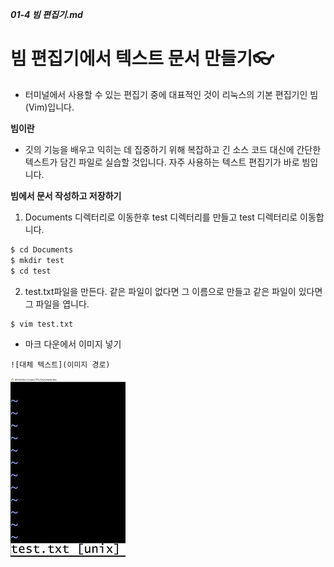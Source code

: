 ***01-4 빔 편집기.md***
# 빔 편집기에서 텍스트 문서 만들기👓
- 터미널에서 사용할 수 있는 편집기 중에 대표적인 것이 리눅스의 기본 편집기인 빔(Vim)입니다.

**빔이란**
- 깃의 기능을 배우고 익히는 데 집중하기 위해 복잡하고 긴 소스 코드 대신에 간단한 텍스트가 담긴 파일로 실습할 것입니다. 자주 사용하는 텍스트 편집기가 바로 빔입니다.

**빔에서 문서 작성하고 저장하기**
1. Documents 디렉터리로 이동한후 test 디렉터리를 만들고 test 디렉터리로 이동합니다.
```bash
$ cd Documents
$ mkdir test
$ cd test
```
2. test.txt파일을 만든다. 같은 파일이 없다면 그 이름으로 만들고 같은 파일이 있다면 그 파일을 엽니다.
```bash
$ vim test.txt
```
- 마크 다운에서 이미지 넣기
```
![대체 텍스트](이미지 경로)
```
![vim 실행 이미지](vim.jpg)

